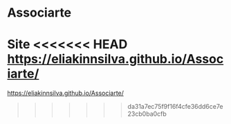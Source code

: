 # Associarte
 Site 
<<<<<<< HEAD
https://eliakinnsilva.github.io/Associarte/
=======
 https://eliakinnsilva.github.io/Associarte/
>>>>>>> da31a7ec75f9f16f4cfe36dd6ce7e23cb0ba0cfb
